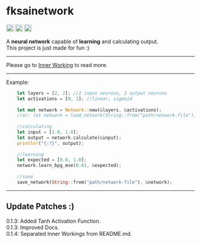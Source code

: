 **<h1>fksainetwork</h1>**

[<img alt="github" src="https://img.shields.io/badge/github-Felix1G/fksainetwork-8da0cb?style=for-the-badge&labelColor=555555&logo=github" height="20">](https://github.com/Felix1G/fksainetwork)
[<img alt="crates.io" src="https://img.shields.io/crates/v/fksainetwork.svg?style=for-the-badge&color=fc8d62&logo=rust" height="20">](https://crates.io/crates/fksainetwork)
[<img alt="docs.rs" src="https://img.shields.io/badge/docs.rs-fksainetwork-66c2a5?style=for-the-badge&labelColor=555555&logo=docs.rs" height="20">](https://docs.rs/fksainetwork)


A **neural network** capable of **learning** and calculating output.<br/>
This project is just made for fun :)<br/>

---
Please go to [Inner Working](github.com/Felix1G/fksainetwork/blob/main/INNERWORKINGS.md) to read more.

---
Example:
``````rust
	let layers = [2, 2]; //2 input neurons, 2 output neurons
	let activations = [0, 1]; //linear, sigmoid
	
	let mut network = Network::new(&layers, &activations);
	//or: let network = load_network(String::from("path/network-file"));
	
	//calculating
	let input = [1.0, 1.0];
	let output = network.calculate(&input);
	println!("{:?}", output);
	
	//learning
	let expected = [0.0, 1.0];
	network.learn_bpg_mse(0.01, &expected);
	
	//save
	save_network(String::from("path/network-file"), &network);
``````
---
Update Patches :)
---
0.1.3: Added Tanh Activation Function.<br/>
0.1.3: Improved Docs.<br/>
0.1.4: Separated Inner Workings from README.md.
